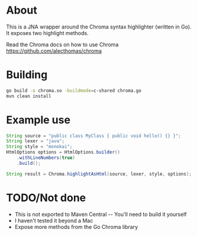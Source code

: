 # About
This is a JNA wrapper around the Chroma syntax highlighter (written in Go). It exposes two highlight methods.

Read the Chroma docs on how to use Chroma https://github.com/alecthomas/chroma

# Building
```bash
go build -o chroma.so -buildmode=c-shared chroma.go
mvn clean install
```
# Example use
```java
String source = "public class MyClass { public void hello() {} }";
String lexer = "java";
String style = "monokai";
HtmlOptions options = HtmlOptions.builder()
	.withLineNumbers(true)
	.build();

String result = Chroma.highlightAsHtml(source, lexer, style, options);
```

# TODO/Not done
* This is not exported to Maven Central -- You'll need to build it yourself
* I haven't tested it beyond a Mac
* Expose more methods from the Go Chroma library
